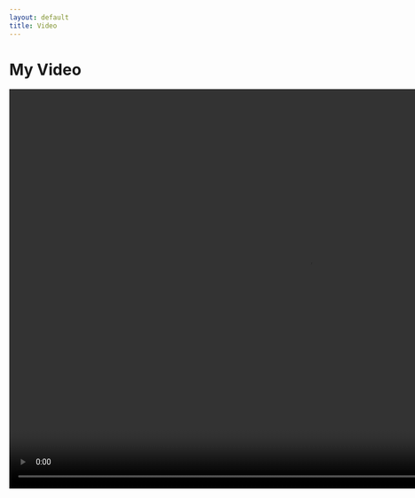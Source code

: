 ```yaml
---
layout: default
title: Video
---
```


<html lang="en">
<head>
    <meta charset="UTF-8">
    <meta name="viewport" content="width=device-width, initial-scale=1.0">
    <!-- 引入外部 CSS 文件 -->
    <link rel="stylesheet" href="{{ '/assets/css/styles.css' | relative_url }}">
</head>

<body>
    <div class="center-container">
      <div class="video-container">
        <h1>My Video</h1>
        <video width="1080" height="720" controls>
          <source src="./assets/images/iros.mp4" type="video/mp4">
        </video>
      </div>
    </div>
</body>
</html>



